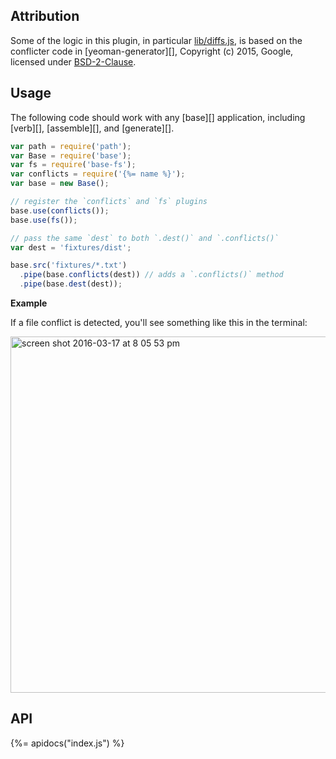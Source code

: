 ## Attribution

Some of the logic in this plugin, in particular [lib/diffs.js](./lib/diffs.js), is based on the conflicter code in [yeoman-generator][], Copyright (c) 2015, Google, licensed under [BSD-2-Clause](http://yeoman.io/learning/faq.html#license).

## Usage

The following code should work with any [base][] application, including [verb][], [assemble][], and [generate][].

```js
var path = require('path');
var Base = require('base');
var fs = require('base-fs');
var conflicts = require('{%= name %}');
var base = new Base();

// register the `conflicts` and `fs` plugins
base.use(conflicts());
base.use(fs());

// pass the same `dest` to both `.dest()` and `.conflicts()`
var dest = 'fixtures/dist';

base.src('fixtures/*.txt')
  .pipe(base.conflicts(dest)) // adds a `.conflicts()` method
  .pipe(base.dest(dest));
```

**Example**

If a file conflict is detected, you'll see something like this in the terminal:

<img width="570" alt="screen shot 2016-03-17 at 8 05 53 pm" src="https://cloud.githubusercontent.com/assets/383994/13864890/d9f67420-ec7b-11e5-973d-47462989d773.png">

## API
{%= apidocs("index.js") %}
